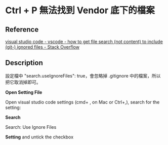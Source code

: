 
# Ctrl + P 無法找到 Vendor 底下的檔案

## Reference

[visual studio code - vscode - how to get file search (not content) to include (git-) ignored files - Stack Overflow](https://stackoverflow.com/questions/55949132/vscode-how-to-get-file-search-not-content-to-include-git-ignored-files)


## Description

設定檔中 "search.useIgnoreFiles": true，會忽略掉 .gitignore 中的檔案，所以把它取消掉即可。

**Open Setting File**

Open visual studio code settings (cmd+ , on Mac or Ctrl+,), search for the setting:

**Search** 

Search: Use Ignore Files

**Setting**
and untick the checkbox